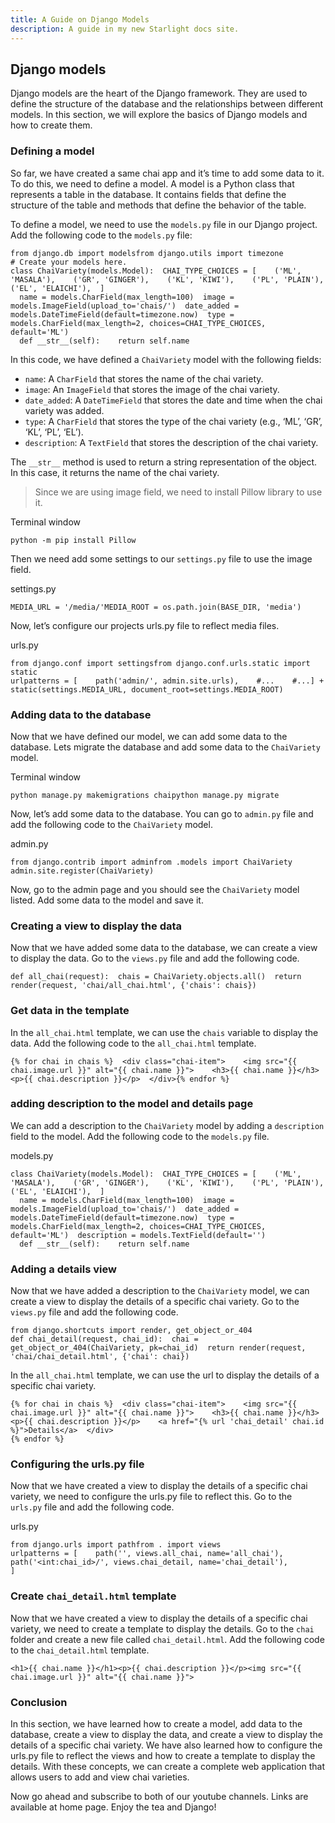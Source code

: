 ```yaml
---
title: A Guide on Django Models
description: A guide in my new Starlight docs site.
---
```


Django models
-------------

Django models are the heart of the Django framework. They are used to define the structure of the database and the relationships between different models. In this section, we will explore the basics of Django models and how to create them.

### Defining a model

So far, we have created a same chai app and it’s time to add some data to it. To do this, we need to define a model. A model is a Python class that represents a table in the database. It contains fields that define the structure of the table and methods that define the behavior of the table.

To define a model, we need to use the `models.py` file in our Django project. Add the following code to the `models.py` file:

    from django.db import modelsfrom django.utils import timezone
    # Create your models here.
    class ChaiVariety(models.Model):  CHAI_TYPE_CHOICES = [    ('ML', 'MASALA'),    ('GR', 'GINGER'),    ('KL', 'KIWI'),    ('PL', 'PLAIN'),    ('EL', 'ELAICHI'),  ]
      name = models.CharField(max_length=100)  image = models.ImageField(upload_to='chais/')  date_added = models.DateTimeField(default=timezone.now)  type = models.CharField(max_length=2, choices=CHAI_TYPE_CHOICES, default='ML')
      def __str__(self):    return self.name

In this code, we have defined a `ChaiVariety` model with the following fields:

*   `name`: A `CharField` that stores the name of the chai variety.
*   `image`: An `ImageField` that stores the image of the chai variety.
*   `date_added`: A `DateTimeField` that stores the date and time when the chai variety was added.
*   `type`: A `CharField` that stores the type of the chai variety (e.g., ‘ML’, ‘GR’, ‘KL’, ‘PL’, ‘EL’).
*   `description`: A `TextField` that stores the description of the chai variety.

The `__str__` method is used to return a string representation of the object. In this case, it returns the name of the chai variety.

> Since we are using image field, we need to install Pillow library to use it.

Terminal window

    python -m pip install Pillow

Then we need add some settings to our `settings.py` file to use the image field.

settings.py

    MEDIA_URL = '/media/'MEDIA_ROOT = os.path.join(BASE_DIR, 'media')

Now, let’s configure our projects urls.py file to reflect media files.

urls.py

    from django.conf import settingsfrom django.conf.urls.static import static
    urlpatterns = [    path('admin/', admin.site.urls),    #...    #...] + static(settings.MEDIA_URL, document_root=settings.MEDIA_ROOT)

### Adding data to the database

Now that we have defined our model, we can add some data to the database. Lets migrate the database and add some data to the `ChaiVariety` model.

Terminal window

    python manage.py makemigrations chaipython manage.py migrate

Now, let’s add some data to the database. You can go to `admin.py` file and add the following code to the `ChaiVariety` model.

admin.py

    from django.contrib import adminfrom .models import ChaiVariety
    admin.site.register(ChaiVariety)

Now, go to the admin page and you should see the `ChaiVariety` model listed. Add some data to the model and save it.

### Creating a view to display the data

Now that we have added some data to the database, we can create a view to display the data. Go to the `views.py` file and add the following code.

    def all_chai(request):  chais = ChaiVariety.objects.all()  return render(request, 'chai/all_chai.html', {'chais': chais})

### Get data in the template

In the `all_chai.html` template, we can use the `chais` variable to display the data. Add the following code to the `all_chai.html` template.

    {% for chai in chais %}  <div class="chai-item">    <img src="{{ chai.image.url }}" alt="{{ chai.name }}">    <h3>{{ chai.name }}</h3>    <p>{{ chai.description }}</p>  </div>{% endfor %}

### adding description to the model and details page

We can add a description to the `ChaiVariety` model by adding a `description` field to the model. Add the following code to the `models.py` file.

models.py

    class ChaiVariety(models.Model):  CHAI_TYPE_CHOICES = [    ('ML', 'MASALA'),    ('GR', 'GINGER'),    ('KL', 'KIWI'),    ('PL', 'PLAIN'),    ('EL', 'ELAICHI'),  ]
      name = models.CharField(max_length=100)  image = models.ImageField(upload_to='chais/')  date_added = models.DateTimeField(default=timezone.now)  type = models.CharField(max_length=2, choices=CHAI_TYPE_CHOICES, default='ML')  description = models.TextField(default='')
      def __str__(self):    return self.name

### Adding a details view

Now that we have added a description to the `ChaiVariety` model, we can create a view to display the details of a specific chai variety. Go to the `views.py` file and add the following code.

    from django.shortcuts import render, get_object_or_404
    def chai_detail(request, chai_id):  chai = get_object_or_404(ChaiVariety, pk=chai_id)  return render(request, 'chai/chai_detail.html', {'chai': chai})

In the `all_chai.html` template, we can use the url to display the details of a specific chai variety.

    {% for chai in chais %}  <div class="chai-item">    <img src="{{ chai.image.url }}" alt="{{ chai.name }}">    <h3>{{ chai.name }}</h3>    <p>{{ chai.description }}</p>    <a href="{% url 'chai_detail' chai.id %}">Details</a>  </div>
    {% endfor %}

### Configuring the urls.py file

Now that we have created a view to display the details of a specific chai variety, we need to configure the urls.py file to reflect this. Go to the `urls.py` file and add the following code.

urls.py

    from django.urls import pathfrom . import views
    urlpatterns = [    path('', views.all_chai, name='all_chai'),    path('<int:chai_id>/', views.chai_detail, name='chai_detail'),
    ]

### Create `chai_detail.html` template

Now that we have created a view to display the details of a specific chai variety, we need to create a template to display the details. Go to the `chai` folder and create a new file called `chai_detail.html`. Add the following code to the `chai_detail.html` template.

    <h1>{{ chai.name }}</h1><p>{{ chai.description }}</p><img src="{{ chai.image.url }}" alt="{{ chai.name }}">

### Conclusion

In this section, we have learned how to create a model, add data to the database, create a view to display the data, and create a view to display the details of a specific chai variety. We have also learned how to configure the urls.py file to reflect the views and how to create a template to display the details. With these concepts, we can create a complete web application that allows users to add and view chai varieties.

Now go ahead and subscribe to both of our youtube channels. Links are available at home page. Enjoy the tea and Django!

